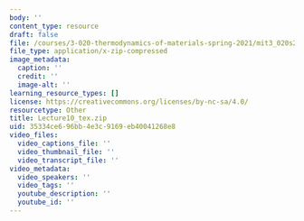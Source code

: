 ```yaml
---
body: ''
content_type: resource
draft: false
file: /courses/3-020-thermodynamics-of-materials-spring-2021/mit3_020s21_lecture10_tex.zip
file_type: application/x-zip-compressed
image_metadata:
  caption: ''
  credit: ''
  image-alt: ''
learning_resource_types: []
license: https://creativecommons.org/licenses/by-nc-sa/4.0/
resourcetype: Other
title: Lecture10_tex.zip
uid: 35334ce6-96bb-4e3c-9169-eb40041268e8
video_files:
  video_captions_file: ''
  video_thumbnail_file: ''
  video_transcript_file: ''
video_metadata:
  video_speakers: ''
  video_tags: ''
  youtube_description: ''
  youtube_id: ''
---
```

